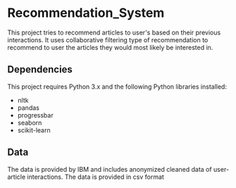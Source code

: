 # Recommendation_System
This project tries to recommend articles to user's based on their previous interactions. It uses collaborative filtering type of recommendation to recommend to user the articles they would most likely be interested in.

## Dependencies
This project requires Python 3.x and the following Python libraries installed:
  - nltk
  - pandas
  - progressbar
  - seaborn
  - scikit-learn
## Data
The data is provided by IBM and includes anonymized cleaned data of user-article interactions.
The data is provided in csv format
